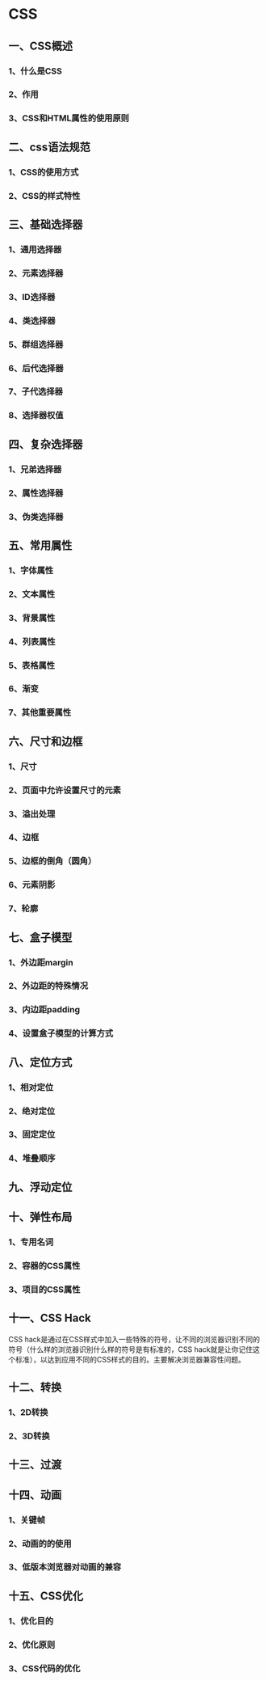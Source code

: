# CSS

## 一、CSS概述

### 1、什么是CSS

### 2、作用

### 3、CSS和HTML属性的使用原则

## 二、css语法规范

### 1、CSS的使用方式

### 2、CSS的样式特性

## 三、基础选择器

### 1、通用选择器

### 2、元素选择器

### 3、ID选择器

### 4、类选择器

### 5、群组选择器

### 6、后代选择器

### 7、子代选择器

### 8、选择器权值

## 四、复杂选择器

### 1、兄弟选择器

### 2、属性选择器

### 3、伪类选择器

## 五、常用属性

### 1、字体属性

### 2、文本属性

### 3、背景属性

### 4、列表属性

### 5、表格属性

### 6、渐变

### 7、其他重要属性

## 六、尺寸和边框

### 1、尺寸

### 2、页面中允许设置尺寸的元素

### 3、溢出处理

### 4、边框

### 5、边框的倒角（圆角）

### 6、元素阴影

### 7、轮廓

## 七、盒子模型

### 1、外边距margin

### 2、外边距的特殊情况

### 3、内边距padding

### 4、设置盒子模型的计算方式

## 八、定位方式

### 1、相对定位

### 2、绝对定位

### 3、固定定位

### 4、堆叠顺序

## 九、浮动定位

## 十、弹性布局

### 1、专用名词

### 2、容器的CSS属性

### 3、项目的CSS属性

## 十一、CSS Hack

CSS hack是通过在CSS样式中加入一些特殊的符号，让不同的浏览器识别不同的符号（什么样的浏览器识别什么样的符号是有标准的，CSS hack就是让你记住这个标准），以达到应用不同的CSS样式的目的。主要解决浏览器兼容性问题。

## 十二、转换

### 1、2D转换

### 2、3D转换

## 十三、过渡

## 十四、动画

### 1、关键帧

### 2、动画的的使用

### 3、低版本浏览器对动画的兼容

## 十五、CSS优化

### 1、优化目的

### 2、优化原则

### 3、CSS代码的优化